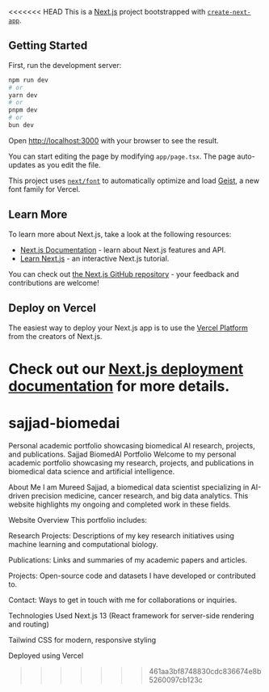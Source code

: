 <<<<<<< HEAD
This is a [Next.js](https://nextjs.org) project bootstrapped with [`create-next-app`](https://nextjs.org/docs/app/api-reference/cli/create-next-app).

## Getting Started

First, run the development server:

```bash
npm run dev
# or
yarn dev
# or
pnpm dev
# or
bun dev
```

Open [http://localhost:3000](http://localhost:3000) with your browser to see the result.

You can start editing the page by modifying `app/page.tsx`. The page auto-updates as you edit the file.

This project uses [`next/font`](https://nextjs.org/docs/app/building-your-application/optimizing/fonts) to automatically optimize and load [Geist](https://vercel.com/font), a new font family for Vercel.

## Learn More

To learn more about Next.js, take a look at the following resources:

- [Next.js Documentation](https://nextjs.org/docs) - learn about Next.js features and API.
- [Learn Next.js](https://nextjs.org/learn) - an interactive Next.js tutorial.

You can check out [the Next.js GitHub repository](https://github.com/vercel/next.js) - your feedback and contributions are welcome!

## Deploy on Vercel

The easiest way to deploy your Next.js app is to use the [Vercel Platform](https://vercel.com/new?utm_medium=default-template&filter=next.js&utm_source=create-next-app&utm_campaign=create-next-app-readme) from the creators of Next.js.

Check out our [Next.js deployment documentation](https://nextjs.org/docs/app/building-your-application/deploying) for more details.
=======
# sajjad-biomedai
Personal academic portfolio showcasing biomedical AI research, projects, and publications.
Sajjad BiomedAI Portfolio
Welcome to my personal academic portfolio showcasing my research, projects, and publications in biomedical data science and artificial intelligence.

About Me
I am Mureed Sajjad, a biomedical data scientist specializing in AI-driven precision medicine, cancer research, and big data analytics. This website highlights my ongoing and completed work in these fields.

Website Overview
This portfolio includes:

Research Projects: Descriptions of my key research initiatives using machine learning and computational biology.

Publications: Links and summaries of my academic papers and articles.

Projects: Open-source code and datasets I have developed or contributed to.

Contact: Ways to get in touch with me for collaborations or inquiries.

Technologies Used
Next.js 13 (React framework for server-side rendering and routing)

Tailwind CSS for modern, responsive styling

Deployed using Vercel
>>>>>>> 461aa3bf8748830cdc836674e8b5260097cb123c
